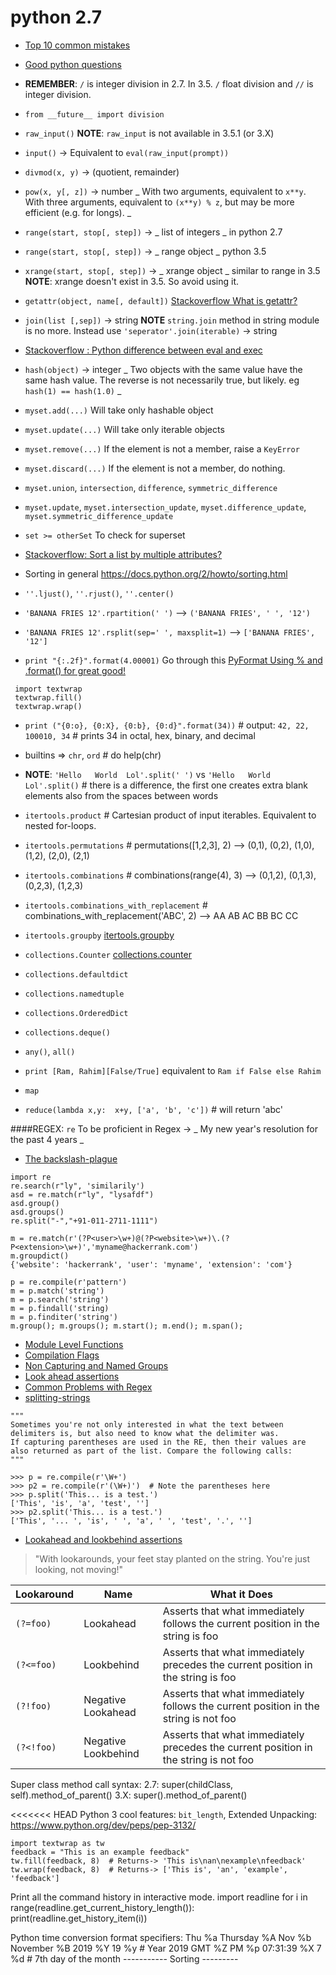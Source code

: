 # python 2.7

- [Top 10 common mistakes](https://www.toptal.com/python/top-10-mistakes-that-python-programmers-make)
- [Good python questions](https://www.toptal.com/python#hiring-guide)
- **REMEMBER**: `/` is integer division in 2.7.  In 3.5. `/` float division and  `//` is integer division.
- `from __future__ import division`
- `raw_input()`  **NOTE**: `raw_input` is not available in 3.5.1 (or 3.X)
- `input()`  -> Equivalent to `eval(raw_input(prompt))`
- `divmod(x, y)` -> (quotient, remainder)
- `pow(x, y[, z])` -> number _ With two arguments, equivalent to `x**y`.  With three arguments, equivalent to `(x**y) % z`, but may be more efficient (e.g. for longs). _
- `range(start, stop[, step])` -> _ list of integers _ in python 2.7
- `range(start, stop[, step])` -> _ range object _ python 3.5
- `xrange(start, stop[, step])` -> _ xrange object _ similar to range in 3.5  **NOTE**: xrange doesn't exist in 3.5. So avoid using it.
- `getattr(object, name[, default])` [Stackoverflow What is getattr?](http://stackoverflow.com/questions/4075190/what-is-getattr-exactly-and-how-do-i-use-it)

- `join(list [,sep])` -> string  **NOTE** `string.join` method in string module is no more. Instead use `'seperator'.join(iterable)` -> string

- [Stackoverflow : Python difference between eval and exec](http://stackoverflow.com/questions/2220699/whats-the-difference-between-eval-exec-and-compile-in-python)
- `hash(object)` -> integer  _ Two objects with the same value have the same hash value.  The reverse is not necessarily true, but likely. eg `hash(1) == hash(1.0)` _

- `myset.add(...)`  Will take only hashable object
- `myset.update(...)`  Will take only iterable objects
- `myset.remove(...)`   If the element is not a member, raise a `KeyError`
- `myset.discard(...)`  If the element is not a member, do nothing.
- `myset.union`, `intersection`, `difference`, `symmetric_difference`
- `myset.update`, `myset.intersection_update`, `myset.difference_update`, `myset.symmetric_difference_update`
- `set >= otherSet` To check for superset

- [Stackoverflow: Sort a list by multiple attributes?](http://stackoverflow.com/questions/4233476/sort-a-list-by-multiple-attributes)
- Sorting in general https://docs.python.org/2/howto/sorting.html

- `''.ljust()`, `''.rjust()`, `''.center()`
- `'BANANA FRIES 12'.rpartition(' ')`  --> `('BANANA FRIES', ' ', '12')`
- `'BANANA FRIES 12'.rsplit(sep=' ', maxsplit=1)`  --> `['BANANA FRIES', '12']`
- `print "{:.2f}".format(4.00001)`  Go through this [PyFormat Using % and .format() for great good!](https://pyformat.info/)
```
 import textwrap
 textwrap.fill()
 textwrap.wrap()
```
- `print ("{0:o}, {0:X}, {0:b}, {0:d}".format(34))` # output: `42, 22, 100010, 34` # prints 34 in octal, hex, binary, and decimal

- builtins => `chr`, `ord`  # do help(chr)

- **NOTE**: `'Hello   World  Lol'.split(' ')` vs `'Hello   World  Lol'.split()` # there is a difference, the first one creates extra blank elements also from the spaces between words

- `itertools.product` # Cartesian product of input iterables.  Equivalent to nested for-loops.
- `itertools.permutations`  # permutations([1,2,3], 2) --> (0,1), (0,2), (1,0), (1,2), (2,0), (2,1)
- `itertools.combinations`  # combinations(range(4), 3) --> (0,1,2), (0,1,3), (0,2,3), (1,2,3)
- `itertools.combinations_with_replacement`  # combinations_with_replacement('ABC', 2) --> AA AB AC BB BC CC
- `itertools.groupby` [itertools.groupby](https://docs.python.org/2/library/itertools.html#itertools.groupby)

- `collections.Counter` [collections.counter](https://pymotw.com/2/collections/counter.html)
- `collections.defaultdict`
- `collections.namedtuple`
- `collections.OrderedDict`
- `collections.deque()`

- `any()`, `all()`
- `print [Ram, Rahim][False/True]`  equivalent to  `Ram if False else Rahim`
- `map`
- `reduce(lambda x,y:  x+y, ['a', 'b', 'c'])`  # will return 'abc'

####REGEX: `re` To be proficient in Regex -> _ My new year's resolution for the past 4 years _

- [The backslash-plague](https://docs.python.org/2/howto/regex.html#the-backslash-plague)

```
import re
re.search(r"ly", 'similarily')
asd = re.match(r"ly", "lysafdf")
asd.group()
asd.groups()
re.split("-","+91-011-2711-1111")

m = re.match(r'(?P<user>\w+)@(?P<website>\w+)\.(?P<extension>\w+)','myname@hackerrank.com')
m.groupdict()
{'website': 'hackerrank', 'user': 'myname', 'extension': 'com'}

p = re.compile(r'pattern')  
m = p.match('string')
m = p.search('string')
m = p.findall('string)
m = p.finditer('string')
m.group(); m.groups(); m.start(); m.end(); m.span();
```
- [Module Level Functions](https://docs.python.org/2/howto/regex.html#module-level-functions)  
- [Compilation Flags](https://docs.python.org/2/howto/regex.html#compilation-flags)
- [Non Capturing and Named Groups](https://docs.python.org/2/howto/regex.html#non-capturing-and-named-groups)
- [Look ahead assertions](https://docs.python.org/2/howto/regex.html#lookahead-assertions)
- [Common Problems with Regex](https://docs.python.org/2/howto/regex.html#common-problems)
- [splitting-strings](https://docs.python.org/2/howto/regex.html#splitting-strings)

```
"""
Sometimes you're not only interested in what the text between delimiters is, but also need to know what the delimiter was. 
If capturing parentheses are used in the RE, then their values are also returned as part of the list. Compare the following calls:
"""

>>> p = re.compile(r'\W+')
>>> p2 = re.compile(r'(\W+)')  # Note the parentheses here
>>> p.split('This... is a test.')
['This', 'is', 'a', 'test', '']
>>> p2.split('This... is a test.')
['This', '... ', 'is', ' ', 'a', ' ', 'test', '.', '']
```

- [Lookahead and lookbehind assertions](http://www.rexegg.com/regex-lookarounds.html)

>"With lookarounds, your feet stay planted on the string. You're just looking, not moving!"

| Lookaround | Name | What it Does |
|---    | --- | ---
|`(?=foo)`	 |   Lookahead | Asserts that what immediately follows the current position in the string is foo
|`(?<=foo)` | Lookbehind	| Asserts that what immediately precedes the current position in the string is foo
|`(?!foo)`	| Negative Lookahead | Asserts that what immediately follows the current position in the string is not foo
|`(?<!foo)` | Negative Lookbehind | Asserts that what immediately precedes the current position in the string is not foo

Super class method call syntax:
2.7: super(childClass, self).method_of_parent()
3.X: super().method_of_parent()

<<<<<<< HEAD
Python 3 cool features:
`bit_length`,
Extended Unpacking: https://www.python.org/dev/peps/pep-3132/
```
import textwrap as tw
feedback = "This is an example feedback"
tw.fill(feedback, 8)  # Returns-> 'This is\nan\nexample\nfeedback'
tw.wrap(feedback, 8)  # Returns-> ['This is', 'an', 'example', 'feedback']
```


Print all the command history in interactive mode.
import readline
for i in range(readline.get_current_history_length()):
  print(readline.get_history_item(i))


Python time conversion format specifiers:
Thu %a
Thursday %A
Nov %b
November %B
2019 %Y
19 %y  # Year 2019
GMT  %Z
PM %p
07:31:39 %X
7 %d  # 7th day of the month
----------- Sorting ---------
